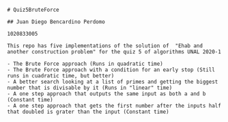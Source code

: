     # Quiz5BruteForce

    ## Juan Diego Bencardino Perdomo
    
    1020833005

    This repo has five implementations of the solution of  "Ehab and another construction problem" for the quiz 5 of algorithms UNAL 2020-1

    - The Brute Force approach (Runs in quadratic time)
    - The Brute Force approach with a condition for an early stop (Still runs in cuadratic time, but better)
    - A better search looking at a list of primes and getting the biggest number that is divisable by it (Runs in "linear" time)
    - A one step approach that outputs the same input as both a and b (Constant time)
    - A one step approach that gets the first number after the inputs half that doubled is grater than the input (Constant time)
